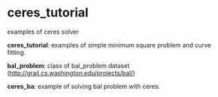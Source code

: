 # ceres_tutorial
examples of ceres solver

**ceres_tutorial**: examples of simple minimum square problem and curve fitting.

**bal_problem**: class of bal_problem dataset (http://grail.cs.washington.edu/projects/bal/)

**ceres_ba**: example of solving bal problem with ceres.

